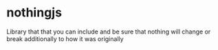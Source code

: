 # nothingjs
Library that that you can include and be sure that nothing will change or break additionally to how it was originally
